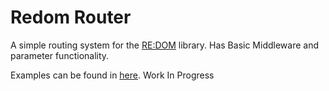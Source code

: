 # Redom Router
A simple routing system for the [RE:DOM](https://github.com/redom/redom)
library. Has Basic Middleware and parameter functionality. 

Examples can be found in [here](./examples/app.js). Work In Progress

